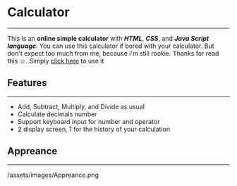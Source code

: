 # Calculator
---
This is an **online simple calculator** with ***HTML***, ***CSS***, and ***Java Script language***. You can use this calculator if bored with your calculator. But don't expect too much from me, because i'm still rookie. Thanks for read this :relaxed:. Simply [click here](https://itoshiko-nurahman.github.io/simple-calculator/) to use it

## Features
---
- Add, Subtract, Multiply, and Divide as usual
- Calculate decimals number
- Support keyboard input for number and operator
- 2 display screen, 1 for the history of your calculation

## Appreance
---
/assets/images/Appreance.png
